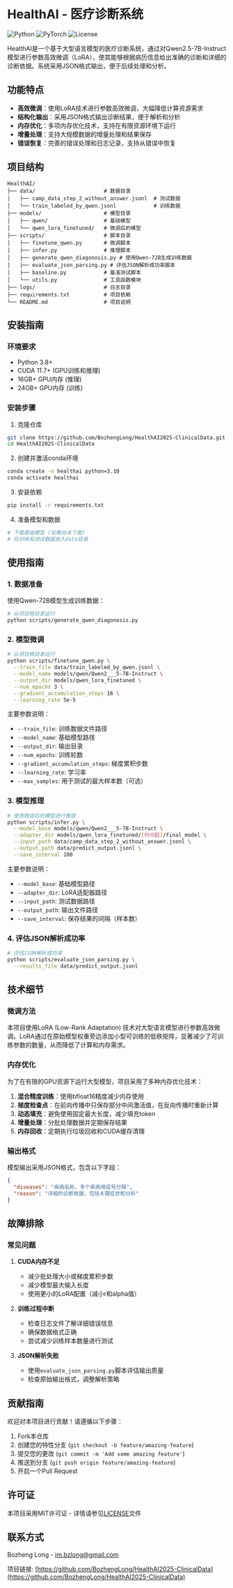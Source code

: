 # HealthAI - 医疗诊断系统

![Python](https://img.shields.io/badge/Python-3.8%2B-blue)
![PyTorch](https://img.shields.io/badge/PyTorch-2.1.0-orange)
![License](https://img.shields.io/badge/License-MIT-green)

HealthAI是一个基于大型语言模型的医疗诊断系统，通过对Qwen2.5-7B-Instruct模型进行参数高效微调（LoRA），使其能够根据病历信息给出准确的诊断和详细的诊断依据。系统采用JSON格式输出，便于后续处理和分析。

## 功能特点

- **高效微调**：使用LoRA技术进行参数高效微调，大幅降低计算资源需求
- **结构化输出**：采用JSON格式输出诊断结果，便于解析和分析
- **内存优化**：多项内存优化技术，支持在有限资源环境下运行
- **增量处理**：支持大规模数据的增量处理和结果保存
- **错误恢复**：完善的错误处理和日志记录，支持从错误中恢复

## 项目结构

```
HealthAI/
├── data/                      # 数据目录
│   ├── camp_data_step_2_without_answer.jsonl  # 测试数据
│   └── train_labeled_by_qwen.jsonl            # 训练数据
├── models/                    # 模型目录
│   ├── qwen/                  # 基础模型
│   └── qwen_lora_finetuned/   # 微调后的模型
├── scripts/                   # 脚本目录
│   ├── finetune_qwen.py       # 微调脚本
│   ├── infer.py               # 推理脚本
│   ├── generate_qwen_diagonosis.py # 使用Qwen-72B生成训练数据
│   ├── evaluate_json_parsing.py # 评估JSON解析成功率脚本
│   ├── baseline.py            # 基准测试脚本
│   └── utils.py               # 工具函数模块
├── logs/                      # 日志目录
├── requirements.txt           # 项目依赖
└── README.md                  # 项目说明
```

## 安装指南

### 环境要求

- Python 3.8+
- CUDA 11.7+ (GPU训练和推理)
- 16GB+ GPU内存 (推理)
- 24GB+ GPU内存 (训练)

### 安装步骤

1. 克隆仓库
```bash
git clone https://github.com/BozhengLong/HealthAI2025-ClinicalData.git
cd HealthAI2025-ClinicalData
```

2. 创建并激活conda环境
```bash
conda create -n healthai python=3.10
conda activate healthai
```

3. 安装依赖
```bash
pip install -r requirements.txt
```

4. 准备模型和数据
```bash
# 下载基础模型 (如果尚未下载)
# 将训练和测试数据放入data目录
```

## 使用指南

### 1. 数据准备

使用Qwen-72B模型生成训练数据：

```bash
# 从项目根目录运行
python scripts/generate_qwen_diagonosis.py
```

### 2. 模型微调

```bash
# 从项目根目录运行
python scripts/finetune_qwen.py \
  --train_file data/train_labeled_by_qwen.jsonl \
  --model_name models/qwen/Qwen2___5-7B-Instruct \
  --output_dir models/qwen_lora_finetuned \
  --num_epochs 3 \
  --gradient_accumulation_steps 16 \
  --learning_rate 5e-5
```

主要参数说明：
- `--train_file`: 训练数据文件路径
- `--model_name`: 基础模型路径
- `--output_dir`: 输出目录
- `--num_epochs`: 训练轮数
- `--gradient_accumulation_steps`: 梯度累积步数
- `--learning_rate`: 学习率
- `--max_samples`: 用于测试的最大样本数（可选）

### 3. 模型推理

```bash
# 使用微调后的模型进行推理
python scripts/infer.py \
  --model_base models/qwen/Qwen2___5-7B-Instruct \
  --adapter_dir models/qwen_lora_finetuned/[时间戳]/final_model \
  --input_path data/camp_data_step_2_without_answer.jsonl \
  --output_path data/predict_output.jsonl \
  --save_interval 100
```

主要参数说明：
- `--model_base`: 基础模型路径
- `--adapter_dir`: LoRA适配器路径
- `--input_path`: 测试数据路径
- `--output_path`: 输出文件路径
- `--save_interval`: 保存结果的间隔（样本数）

### 4. 评估JSON解析成功率

```bash
# 评估JSON解析成功率
python scripts/evaluate_json_parsing.py \
  --results_file data/predict_output.jsonl
```

## 技术细节

### 微调方法

本项目使用LoRA (Low-Rank Adaptation) 技术对大型语言模型进行参数高效微调。LoRA通过在原始模型权重旁边添加小型可训练的低秩矩阵，显著减少了可训练参数的数量，从而降低了计算和内存需求。

### 内存优化

为了在有限的GPU资源下运行大型模型，项目采用了多种内存优化技术：

1. **混合精度训练**：使用bfloat16精度减少内存使用
2. **梯度检查点**：在前向传播中只保存部分中间激活值，在反向传播时重新计算
3. **动态填充**：避免使用固定最大长度，减少填充token
4. **增量处理**：分批处理数据并定期保存结果
5. **内存回收**：定期执行垃圾回收和CUDA缓存清理

### 输出格式

模型输出采用JSON格式，包含以下字段：

```json
{
  "diseases": "疾病名称，多个疾病用逗号分隔",
  "reason": "详细的诊断依据，包括关键症状和分析"
}
```

## 故障排除

### 常见问题

1. **CUDA内存不足**
   - 减少批处理大小或梯度累积步数
   - 减少模型最大输入长度
   - 使用更小的LoRA配置（减小r和alpha值）

2. **训练过程中断**
   - 检查日志文件了解详细错误信息
   - 确保数据格式正确
   - 尝试减少训练样本数量进行测试

3. **JSON解析失败**
   - 使用`evaluate_json_parsing.py`脚本评估输出质量
   - 检查原始输出格式，调整解析策略

## 贡献指南

欢迎对本项目进行贡献！请遵循以下步骤：

1. Fork本仓库
2. 创建您的特性分支 (`git checkout -b feature/amazing-feature`)
3. 提交您的更改 (`git commit -m 'Add some amazing feature'`)
4. 推送到分支 (`git push origin feature/amazing-feature`)
5. 开启一个Pull Request

## 许可证

本项目采用MIT许可证 - 详情请参见[LICENSE](LICENSE)文件

## 联系方式

Bozheng Long - im.bzlong@gmail.com

项目链接: [https://github.com/BozhengLong/HealthAI2025-ClinicalData](https://github.com/BozhengLong/HealthAI2025-ClinicalData) 